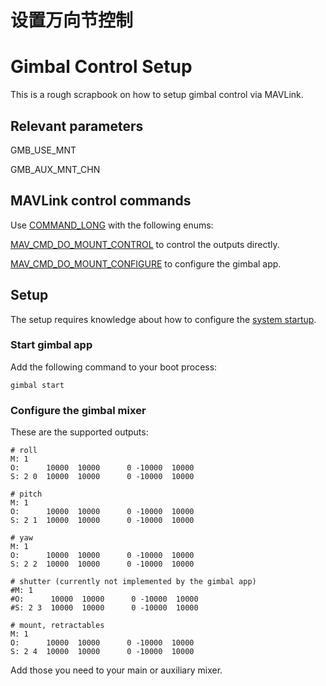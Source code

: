 # 设置万向节控制

# Gimbal Control Setup

This is a rough scrapbook on how to setup gimbal control via MAVLink.

## Relevant parameters

GMB_USE_MNT

GMB_AUX_MNT_CHN

## MAVLink control commands

Use [COMMAND_LONG](https://pixhawk.ethz.ch/mavlink/#COMMAND_LONG) with the following enums:

[MAV_CMD_DO_MOUNT_CONTROL](https://pixhawk.ethz.ch/mavlink/#MAV_CMD_DO_MOUNT_CONTROL) to control the outputs directly.

[MAV_CMD_DO_MOUNT_CONFIGURE](https://pixhawk.ethz.ch/mavlink/#MAV_CMD_DO_MOUNT_CONFIGURE) to configure the gimbal app.

## Setup

The setup requires knowledge about how to configure the [system startup](advanced-system-startup.html#customizing-the-system-startup).

### Start gimbal app

Add the following command to your boot process:

```
gimbal start
```

### Configure the gimbal mixer

These are the supported outputs:

```
# roll
M: 1
O:      10000  10000      0 -10000  10000
S: 2 0  10000  10000      0 -10000  10000

# pitch
M: 1
O:      10000  10000      0 -10000  10000
S: 2 1  10000  10000      0 -10000  10000

# yaw
M: 1
O:      10000  10000      0 -10000  10000
S: 2 2  10000  10000      0 -10000  10000

# shutter (currently not implemented by the gimbal app)
#M: 1
#O:      10000  10000      0 -10000  10000
#S: 2 3  10000  10000      0 -10000  10000

# mount, retractables
M: 1
O:      10000  10000      0 -10000  10000
S: 2 4  10000  10000      0 -10000  10000
```

Add those you need to your main or auxiliary mixer.

